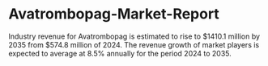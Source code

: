 # Avatrombopag-Market-Report
Industry revenue for Avatrombopag is estimated to rise to $1410.1 million by 2035 from $574.8 million of 2024. The revenue growth of market players is expected to average at 8.5% annually for the period 2024 to 2035.
